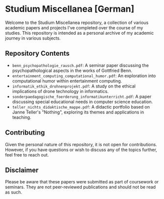 # Studium Miscellanea [German]

Welcome to the Studium Miscellanea repository, a collection of various academic papers and projects I've completed over the course of my studies. This repository is intended as a personal archive of my academic journey in various subjects.

## Repository Contents

- `benn_psychopathologie_rausch.pdf`: A seminar paper discussing the psychopathological aspects in the works of Gottfried Benn.
- `entertainment_computing_computational_humor.pdf`: An exploration into computational humor within entertainment computing.
- `informatik_ethik_drohnenprojekt.pdf`: A study on the ethical implications of drone technology in informatics.
- `sonderpaedagogische_foerderung_informatikunterricht.pdf`: A paper discussing special educational needs in computer science education.
- `teller_nichts_didaktische_mappe.pdf`: A didactic portfolio based on Janne Teller's "Nothing", exploring its themes and applications in teaching.

## Contributing

Given the personal nature of this repository, it is not open for contributions. However, if you have questions or wish to discuss any of the topics further, feel free to reach out.

## Disclaimer

Please be aware that these papers were submitted as part of coursework or seminars. They are not peer-reviewed publications and should not be read as such.
